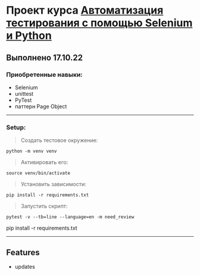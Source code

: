 # Проект курса [Автоматизация тестирования с помощью Selenium и Python](https://stepik.org/course/575/info) 
## Выполнено 17.10.22

### Приобретенные навыки:
* Selenium
* unittest
* PyTest
* паттерн Page Object

***
### Setup:

>Создать тестовое окружение:

    python -m venv venv
>Активировать его:

    source venv/bin/activate
>Установить зависимости:

    pip install -r requirements.txt
>Запустить скрипт:

    pytest -v --tb=line --language=en -m need_review
    
pip install -r requirements.txt

___
Features
-------------------------
* updates
